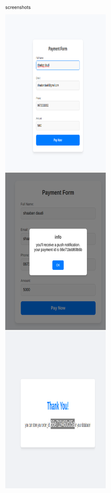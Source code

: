 screenshots

<img src="screenshots/form.png" width="320" height="500"/>
<img src="screenshots/popup.png" width="320" height="500"/>
<img src="screenshots/redirect.png" width="320" height="500"/>